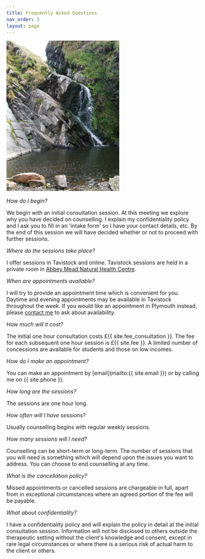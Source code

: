 ```yaml
---
title: Frequently Asked Questions
nav_order: 3
layout: page
---
```


![Waterfall](/assets/waterfall.jpg)

_How do I begin?_

We begin with an initial consultation session. At this meeting we explore why you have decided on counselling. I explain my confidentiality policy and I ask you to fill in an 'intake form' so I have your contact details, etc. By the end of this session we will have decided whether or not to proceed with further sessions.

_Where do the sessions take place?_

I offer sessions in Tavistock and online. Tavistock sessions are held in a private room in [Abbey Mead Natural Health Centre](http://www.abbey-mead.co.uk/index.html).

_When are appointments available?_

I will try to provide an appointment time which is convenient for you. Daytime and evening appointments may be available in Tavistock throughout the week. If you would like an appointment in Plymouth instead, please [contact me](/contact) to ask about availability.

_How much will it cost?_

The initial one hour consultation costs £{{ site.fee_consultation }}. The fee for each subsequent one hour session is £{{ site.fee }}. A limited number of concessions are available for students and those on low incomes.

_How do I make an appointment?_

You can make an appointment by [email](mailto:{{ site.email }}) or by calling me on {{ site.phone }}.

_How long are the sessions?_

The sessions are one hour long.

_How often will I have sessions?_

Usually counselling begins with regular weekly sessions.

_How many sessions will I need?_

Counselling can be short-term or long-term. The number of sessions that you will need is something which will depend upon the issues you want to address. You can choose to end counselling at any time.

_What is the cancellation policy?_

Missed appointments or cancelled sessions are chargeable in full, apart from in exceptional circumstances where an agreed portion of the fee will be payable.

_What about confidentiality?_

I have a confidentiality policy and will explain the policy in detail at the initial consultation session. Information will not be disclosed to others outside the therapeutic setting without the client's knowledge and consent, except in rare legal circumstances or where there is a serious risk of actual harm to the client or others.
